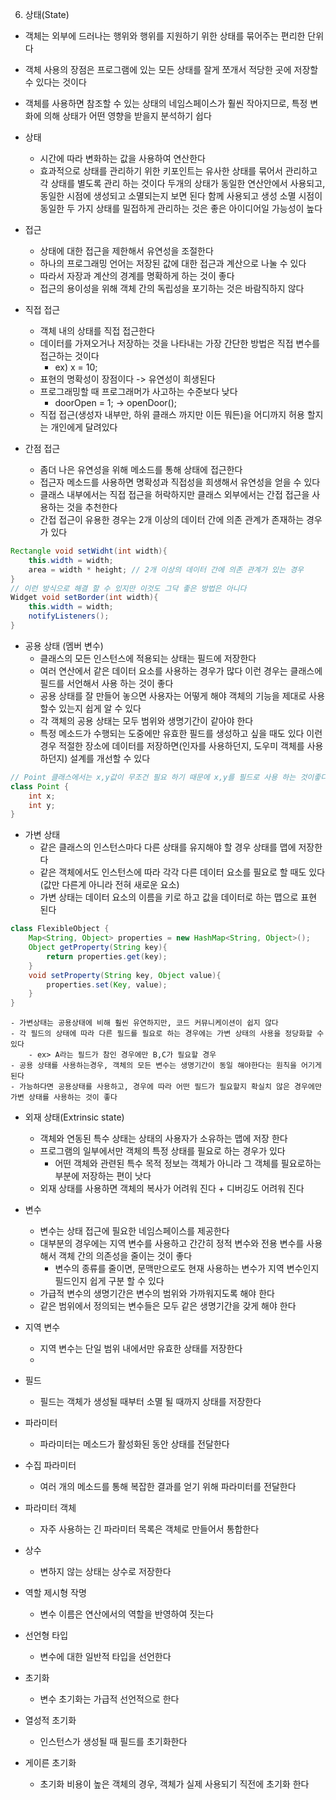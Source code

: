 

6. 상태(State)
- 객체는 외부에 드러나는 행위와 행위를 지원하기 위한 상태를 묶어주는 편리한 단위다
- 객체 사용의 장점은 프로그램에 있는 모든 상태를 잘게 쪼개서 적당한 곳에 저장할 수 있다는 것이다
- 객체를 사용하면 참조할 수 있는 상태의 네임스페이스가 훨씬 작아지므로, 특정 변화에 의해 상태가 어떤 영향을 받을지 분석하기 쉽다

- 상태
    - 시간에 따라 변화하는 값을 사용하여 연산한다
    - 효과적으로 상태를 관리하기 위한 키포인트는 유사한 상태를 묶어서 관리하고 각 상태를 별도록 관리 하는 것이다
      두개의 상태가 동일한 연산안에서 사용되고, 동일한 시점에 생성되고 소멸되는지 보면 된다
      함께 사용되고 생성 소멸 시점이 동일한 두 가지 상태를 밀접하게 관리하는 것은 좋은 아이디어일 가능성이 높다

- 접근
    - 상태에 대한 접근을 제한해서 유연성을 조절한다
    - 하나의 프로그래밍 언어는 저장된 값에 대한 접근과 계산으로 나눌 수 있다
    - 따라서 자장과 계산의 경계를 명확하게 하는 것이 좋다
    - 접근의 용이성을 위해 객체 간의 독립성을 포기하는 것은 바람직하지 않다

- 직접 접근
    - 객체 내의 상태를 직접 접근한다
    - 데이터를 가져오거나 저장하는 것을 나타내는 가장 간단한 방법은 직접 변수를 접근하는 것이다
        - ex) x = 10;
    - 표현의 명확성이 장점이다 -> 유연성이 희생된다
    - 프로그래밍할 때 프로그래머가 사고하는 수준보다 낮다
        - doorOpen = 1; -> openDoor();
    - 직접 접근(생성자 내부만, 하위 클래스 까지만 이든 뭐든)을 어디까지 허용 할지는 개인에게 달려있다

- 간점 접근
    - 좀더 나은 유연성을 위해 메소드를 통해 상태에 접근한다
    - 접근자 메소드를 사용하면 명확성과 직접성을 희생해서 유연성을 얻을 수 있다
    - 클래스 내부에서는 직접 접근을 허락하지만 클래스 외부에서는 간접 접근을 사용하는 것을 추천한다
    - 간접 접근이 유용한 경우는 2개 이상의 데이터 간에 의존 관계가 존재하는 경우가 있다
```java
Rectangle void setWidht(int width){
    this.width = width;
    area = width * height; // 2개 이상의 데이터 간에 의존 관계가 있는 경우
}
// 이런 방식으로 해결 할 수 있지만 이것도 그닥 좋은 방법은 아니다
Widget void setBorder(int width){
    this.width = width;
    notifyListeners();
}
```

- 공용 상태 (멤버 변수)
    - 클래스의 모든 인스턴스에 적용되는 상태는 필드에 저장한다
    - 여러 연산에서 같은 데이터 요소를 사용하는 경우가 많다
      이런 경우는 클래스에 필드를 서언해서 사용 하는 것이 좋다
    - 공용 상태를 잘 만들어 놓으면 사용자는 어떻게 해야 객체의 기능을 제대로 사용 할수 있는지 쉽게 알 수 있다
    - 각 객체의 공용 상태는 모두 범위와 생명기간이 같아야 한다
    - 특정 메소드가 수행되는 도중에만 유효한 필드를 생성하고 싶을 때도 있다
      이런경우 적절한 장소에 데이터를 저장하면(인자를 사용하던지, 도우미 객체를 사용하던지) 설계를 개선할 수 있다
```java
// Point 클래스에서는 x,y값이 무조건 필요 하기 때문에 x,y를 필드로 사용 하는 것이좋다
class Point {
    int x;
    int y;
}
```

- 가변 상태
    - 같은 클래스의 인스턴스마다 다른 상태를 유지해야 할 경우 상태를 맵에 저장한다
    - 같은 객체에서도 인스턴스에 따라 각각 다른 데이터 요소를 필요로 할 때도 있다(값만 다른게 아니라 전혀 새로운 요소)
    - 가변 상태는 데이터 요소의 이름을 키로 하고 값을 데이터로 하는 맵으로 표현 된다
```java
class FlexibleObject {
    Map<String, Object> properties = new HashMap<String, Object>();
    Object getProperty(String key){
        return properties.get(key);
    }
    void setProperty(String key, Object value){
        properties.set(Key, value);
    }
}
```
    - 가변상태는 공용상태에 비해 훨씬 유연하지만, 코드 커뮤니케이션이 쉽지 않다
    - 각 필드의 상태에 따라 다른 필드를 필요로 하는 경우에는 가변 상태의 사용을 정당화할 수 있다
        - ex> A라는 필드가 참인 경우에만 B,C가 필요할 경우
    - 공용 상태를 사용하는경우, 객체의 모든 변수는 생명기간이 동일 해야한다는 원칙을 어기게 된다
    - 가능하다면 공용상태를 사용하고, 경우에 따라 어떤 필드가 필요할지 확실치 않은 경우에만 가변 상태를 사용하는 것이 좋다

- 외재 상태(Extrinsic state)    
    - 객체와 연동된 특수 상태는 상태의 사용자가 소유하는 맵에 저장 한다
    - 프로그램의 일부에서만 객체의 특정 상태를 필요로 하는 경우가 있다
        - 어떤 객체와 관련된 특수 목적 정보는 객체가 아니라 그 객체를 필요로하는 부분에 저장하는 편이 낫다
    - 외재 상태를 사용하면 객체의 복사가 어려워 진다 + 디버깅도 어려워 진다

- 변수
    - 변수는 상태 접근에 필요한 네임스페이스를 제공한다
    - 대부분의 경우에는 지역 변수를 사용하고 간간히 정적 변수와 전용 변수를 사용해서 객체 간의 의존성을 줄이는 것이 좋다
        - 변수의 종류를 줄이면, 문맥만으로도 현재 사용하는 변수가 지역 변수인지 필드인지 쉽게 구분 할 수 있다
    - 가급적 변수의 생명기간은 변수의 범위와 가까워지도록 해야 한다
    - 같은 범위에서 정의되는 변수들은 모두 같은 생명기간을 갖게 해야 한다

- 지역 변수
    - 지역 변수는 단일 범위 내에서만 유효한 상태를 저장한다
    - 

- 필드
    - 필드는 객체가 생성될 때부터 소멸 될 때까지 상태를 저장한다
- 파라미터
    - 파라미터는 메소드가 활성화된 동안 상태를 전달한다
- 수집 파라미터
    - 여러 개의 메소드를 통해 복잡한 결과를 얻기 위해 파라미터를 전달한다
- 파라미터 객체
    - 자주 사용하는 긴 파라미터 목록은 객체로 만들어서 통합한다
- 상수
    - 변하지 않는 상태는 상수로 저장한다
- 역할 제시형 작명
    - 변수 이름은 연산에서의 역할을 반영하여 짓는다
- 선언형 타입
    - 변수에 대한 일반적 타입을 선언한다
- 초기화
    - 변수 초기화는 가급적 선언적으로 한다
- 열성적 초기화
    - 인스턴스가 생성될 때 필드를 초기화한다
- 게이른 초기화
    - 초기화 비용이 높은 객체의 경우, 객체가 실제 사용되기 직전에 초기화 한다